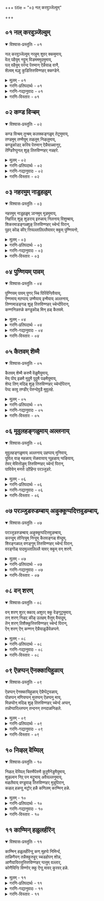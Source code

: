 +++
title = "०३ नल् करवुञ्जॆल्वुम्"

+++


## ०१ नल् करवुञ्जॆल्वुम्

<details open><summary>विश्वास-प्रस्तुतिः - ०१</summary>

नल् करवुञ्जॆल्वुम् नरहुम् शुवर् क्कमुमाय्,  
वॆल् पहैयुम् नट्टुम् विडमममुदमुमाय्,  
पल् वहैयुम् परन्द पॆरुमान् ऎन्नैयाळ् वानै,   
शॆल्वम् मल्हु कुडित्तिरुविण्णहर् क्कण्डेने.
</details>

<details><summary>मूलम् - ०१</summary>

नल् करवुञ्जॆल्वुम् नरहुम् शुवर् क्कमुमाय्,  
वॆल् पहैयुम् नट्टुम् विडमममुदमुमाय्,  
पल् वहैयुम् परन्द पॆरुमान् ऎन्नैयाळ् वानै,   
शॆल्वम् मल्हु कुडित्तिरुविण्णहर् क्कण्डेने.
</details>

<details><summary>गरणि-प्रतिपदार्थः - ०१</summary>

नल् कुरवुम् = दारिद्र्यवू, शॆल्वुम् = सम्पत्तू, नरहुम् = नरकवू, शुवर् क्कमुम् आय् = स्वर्गवूआगि, वॆल् = गॆल्लतक्क, पहैयुम् = शत्रुवू \(हगॆयू\), नट्टुम् = स्नेहितनू, विडमुम् = विषवू, अमुदमुम् आय् = अमृतवू आगि, पल् वहैयुम् = नानाबगॆगळागि, परन्द = हरडिकॊण्डिरुव, पॆरुमान् = परमपुरुषनु, ऎन्नै = नन्नन्नु, आळ् वान्= आळुववनू \(किङ्करनन्नागि उळ्ळवनू\) आदवनन्नु, शॆल्वम् मल्हु कुडि = सकल सम्पत्तु तुम्बिरुव सन्निधियाद, तिरुविण्णहर् = तिरुविण्णहरदल्लि, कण्डेने = कण्डॆनल्ल\! 
</details>

<details><summary>गरणि-गद्यानुवादः - ०१</summary>

दारिद्र्यवू सम्पत्तू, नरकवू स्वर्गवू आगि, गॆल्लतक्क हगॆयू स्नेहितनू, विषवू अमृतवू आगि, नानाबगॆगळागि हरडिकॊण्डिरुव परमपुरुषनन्नु, नन्नन्नु किङ्करनन्नागि उळ्ळवनागि इरुववनन्नु, सकलसम्पत्तु तुम्बिरुव सन्निधियाद तिरुविण्णहरदल्लि कण्डॆनल्ल\! 
</details>

<details><summary>गरणि-विस्तारः - ०१</summary>

परस्पर विरुद्धगळागिरुवुवॆल्लवू भगवन्तने, अवन स्वरूपवे ऎम्ब विषयवन्नु इल्लि स्पष्टपडिसलागिदॆ.

दारिद्र्य ऎन्दरॆ ऎल्ल बगॆयल्लू कडुबडतन. सम्पत्तु अदक्कॆ विरुद्ध. ऎल्ल बगॆयल्लू सुखक्कॆ आकरवागिरतक्कद्दु. सदा दुःख सङ्कटगळिन्द तुम्बिरुवुदु नरक. अदक्कॆ विरुद्धवागि, सदा आनन्द मयवागिरुवुदु स्वर्ग. ऒट्टुगूडिसि परस्पर ऒत्तासॆ नीडुवुदु स्नेह. अदक्कॆ विरुद्धवागि, परस्पर बेर्पडिसि दूरमाडुवुदु द्वेष. मरणवन्नु तरुवुदु विष. मरणवन्नु दूरमाडि, अमरत्ववन्नु नीडुवुदु अमृत. इवॆल्लवू भगवन्तने. अवने ऎल्ला चराचरवस्तुगळागि, अवुगळल्लि नानाप्रभेदगळागि, ऎल्लॆल्लू विस्तरिसि हरडिकॊण्डिरुववनु. 

परमपुरुषनाद आ स्वामियु कुम्भकोणक्कॆ समीपदल्लिरुव “तिरुविण्णहर्” ऎम्ब दिव्यक्षेत्रदल्लि, भक्तर कैङ्कर्यवन्नु स्वीकरिसुवुदक्कागि, अर्चावतारियागि नॆलसिद्दानॆ. आ स्वामियन्नु आळ्वाररु कण्डु हर्षिसुत्तारॆ.
</details>

## ०२ कण्ड विन्बम्

<details open><summary>विश्वास-प्रस्तुतिः - ०२</summary>

कण्ड विन्बम् तुन्बम् कलक्कङ्गळुम् तेट्रमुमाय्,  
तण्डमुम् तण्मैयुम् तऴलुम् निऴलुमाय्,  
कण्डुकोडऱ् करिय पॆरुमान् ऎन्नैयाळ्वानूर्,  
तॆण्डिरैप्पुनल् शूऴ् तिरुविण्णहर् नन्नहरे.
</details>

<details><summary>मूलम् - ०२</summary>

कण्ड विन्बम् तुन्बम् कलक्कङ्गळुम् तेट्रमुमाय्,  
तण्डमुम् तण्मैयुम् तऴलुम् निऴलुमाय्,  
कण्डुकोडऱ् करिय पॆरुमान् ऎन्नैयाळ्वानूर्,  
तॆण्डिरैप्पुनल् शूऴ् तिरुविण्णहर् नन्नहरे.
</details>

<details><summary>गरणि-प्रतिपदार्थः - ०२</summary>

कण्ड = लोकिगरु कण्ड, इन्दम् = सुख, तुन्बम् = दुःखगळू, कलक्कङ्गळुम् = भय, सङ्कट मुन्तादवुगळू, तेट्रमुम् = तिळिवळिकॆयू, आय् = आगि, तण्डमुम् = निग्रहवू, तण्मैयुम् = अनुग्रहवू, तऴलुम् = बेगॆयू, निऴलुम् आय् = तम्पू आगि, कण्डुकोडऱ् कु = कण्डुकॊळ्ळुवुदक्कॆ, अरिय = असाध्यनाद, पॆरुमान् = परमपुरुषन, ऎन्नै आळ् वान् = नन्नन्नु आळुववन, ऊर् = ऊरु, \(नॆलसिरुव स्थळवु\), तॆण् = तिळियाद, तिरै = अलॆगळ, पुनल् = तीर्थगळु, शूऴ् = सुत्तलू इरुव, तिरुविण्णहर् = तिरुविण् नहर् ऎम्बुदु, नन्नहरे \(नल्\+नहर्\) = सुन्दरवाद ऊरे. 
</details>

<details><summary>गरणि-गद्यानुवादः - ०२</summary>

लोकिगरु कण्ड सुखदुःखगळु, भयसङ्कटादिगळु तिळिवळिकॆयू आगि, निग्रहवू अनुग्रहवू, बेगॆयू तम्पू आगि, कण्डुकॊळ्ळुवुदक्कॆ अरिदागिरुव, नन्न ऒडॆयनाद परपुरुषन ऊरु, तिळियाद अलॆगळिन्द तुम्बिद तीर्थगळिन्द सुत्तुवरिदिरुव तिरुविण्णहर् ऎम्बुदु सुन्दरवाद नगरवे.
</details>

<details><summary>गरणि-विस्तारः - ०२</summary>

हिन्दिन पाशुरद विषयवन्नु इल्लि मुन्दुवरिसलागिदॆ.

भगवन्तन परस्पर विरुद्धवाद गुणस्वभावगळॆल्लवू अवने आगिद्दानॆ. ई विरुद्धगुण स्वभावगळन्नु ’द्वन्द्व’गळु ऎन्नुत्तारॆ. सुख-दुःख, ज्ञान-अज्ञान, बेगॆ-तम्पु, निग्रह-अनुग्रह-इवुगळॆल्लवू ’द्वन्द्व’गळु. भगवन्तनन्नु द्वन्द्वातीतनॆन्नुत्तारॆ. हीगॆ, द्वन्द्वगळु आगि, अवुगळिगॆ अतीतनू आगिरुव भगवन्तनन्नु कण्डुकॊळ्ळुवुदादरू हेगॆ? भक्तरन्नु करुणिसि, अवरन्नु उद्धरिसुवुदक्कागिये भगवन्तनु लोकदल्लि नानादिव्यक्षेत्रगळल्लि दिव्यसुन्दरमूर्तियागि नॆलसिरुवुदु. अन्थ पवित्रवाद क्षेत्रगळल्लि तिरुविण्णहर् ऎम्बुदु ऒन्दु. तिळियाद नीरिन नॆलॆगळिन्द \(तीर्थगळिन्द\) सुत्तुवरिदिरुव तिरुविण्णहर् क्षेत्रवु सुन्दरवादद्दु.
</details>

## ०३ नहरमुम् नाडुहळुम्

<details open><summary>विश्वास-प्रस्तुतिः - ०३</summary>

नहरमुम् नाडुहळुम् ञानमुम् मूडमुमाय्,  
निहरिल् शूऴ् शुडराय् इरुळाय् निलनाय् विशुम्बाय्,   
शिकरमाडङ्गळ्शूऴ् तिरुविण्णहर् च्चेर्न्द पिरान्,  
पुहर् कॊळ् कीर् त्तियल्लालिल्लैयावर् क्कूम् पुण्णियनो,
</details>

<details><summary>मूलम् - ०३</summary>

नहरमुम् नाडुहळुम् ञानमुम् मूडमुमाय्,  
निहरिल् शूऴ् शुडराय् इरुळाय् निलनाय् विशुम्बाय्,   
शिकरमाडङ्गळ्शूऴ् तिरुविण्णहर् च्चेर्न्द पिरान्,  
पुहर् कॊळ् कीर् त्तियल्लालिल्लैयावर् क्कूम् पुण्णियनो,
</details>

<details><summary>गरणि-प्रतिपदार्थः - ०३</summary>

नहरमुम् = नगरवू, नाडुहळुम् = ग्राम\(हळ्ळि\)गळू, ञानमुम् = ज्ञानवू, मूडमुम् = अज्ञानवू \(मौढ्यवू, दड्डतनवू\) अय् = आगि, निहर् इल् = प्रति इल्लदन्तॆ, शूऴ् = सुत्तुवरिदिरुव, शुडर् आय् = दिव्यज्योतियागि, इरुळ् आय् = कत्तलॆयू आगि, निलन् आय् = भूमियागि, विशुम्बु आय् = आकाशवागि, शिकरम् माडङ्गळ् = शिखरगळन्नुळ्ळ महडि मनॆगळिन्द, शूऴ् = सुत्तुवरिदिरुव, तिरुविण्णहर् = तिरुविण्णहर् क्षेत्रवन्नु, शेर्न्द = सेरिरुव, पिरन् = स्वामिय, पुहर् कॊळ् = तेजःपूर्णवाद, कीर् त्तियल्ला = पवित्रगुण कीर्तनॆयल्लदॆ, इल्लै = इल्ल, यावर् क्कूम् = यारिगू, पुण्णियमे = उज्जीवनक्कॆ मार्गवे. 
</details>

<details><summary>गरणि-गद्यानुवादः - ०३</summary>

नगरगळू हळ्ळिगळू, ज्ञानवू मौढ्यवू आगि, प्रतियिल्लदन्तॆ सुत्तिकॊण्डिरुव दिव्यज्योतियू आगि, इरुळू आगि, भूमियू आगि, आकाशवू आगि, शिखरगळिन्द कूडिद महडिमनॆगळिन्द सुत्तुवरिदिरुव तिरुविण्णहर् क्षेत्रवन्नु सेरिरुव स्वामिय तेजःपूर्णवाद पवित्रगुणकीर्तनॆय हॊरतु यारिगू उज्जीवनक्कॆ मार्गवे इल्ल. 
</details>

<details><summary>गरणि-विस्तारः - ०३</summary>

भगवन्तनु परस्पर विरोधवागिरुव द्वन्द्वस्वरूपियॆन्दु इदुवरॆगॆ तिळिसलायितु. इल्लि चेतनरु सुलभवागिउज्जीवनगॊळ्ळुव उपायवन्नु हेळलागुत्तदॆ. 

नगर-हळ्ळिगळु परस्पर, ऒन्दु रीतियल्लि, विरुद्धवॆन्दे हेळबहुदु. हळ्ळिगळु चिक्कवु, अवुगळ सुत्तमुत्त रम्यवाद प्रकृतिगॆ अवकाशमाडि कॊट्टिरुत्तदॆ. हळ्ळिगळु प्रकृतिय आवास. जन हॆच्चु ज्ञानवन्तरल्लदिरबहुदु. नगरगळु हॆच्चु जनर वास, उद्योग, व्यापार, कैगारिकॆ मुन्ताद प्रगतिदायक कार्यचटुवटिकॆगळिन्द तुम्बिरुत्तदॆ. प्रापञ्चिक रीतिय परिज्ञानदिन्द नगरगळु तुम्बिरुत्तवॆ ऎन्नबहुदु. 

भगवन्तनु हळ्ळि, नगरगळ रूपदल्लिरुत्तानॆ. ज्ञान-मौढ्यगळ रूपदल्लिरुत्तानॆ. ऎल्ला कडॆयू हरडि ऎल्लवन्नू बॆळगिसुव ज्योतिस्वरूपियागिरुत्तानॆ. अल्लदॆ कार्गत्तलॆयागियू इरुत्तानॆ. विस्तारवाद नॆलवागियू, अदन्नु ऎल्ल कडॆयू आवरिसिकॊण्डिरुव आकाशवागियू, इद्दानॆ. अल्लदॆ, कॆलवु पवित्रस्थळगळल्लि दिव्यसुन्दरनाद अर्चावतारियागि कङ्गॊळिसुत्तानॆ. अवन गुण कीर्तनॆयॊन्दे भूमिय मेलॆ बदुकिबाळुव मनुष्यरिगॆ उज्जीवनगॊळ्ळलु अति सुलभवादमार्ग.
</details>

## ०४ पुण्णियम् पावम्

<details open><summary>विश्वास-प्रस्तुतिः - ०४</summary>

पुण्णियम् पावम् पुणर् च्चि पिरिवॆन्ऱिवैयाय्,  
ऎण्णमाय् मऱप्पाय् उण्मैयाय् इन्मैयाय् अल्लनाय्,  
तिण्णमाडङ्गळ् शूऴ् तिरुविण्णहर् च्चेर्न्दपिरान्,  
कण्णनिन्नरुळे कण्डुकॊळ् मिन् हळ् कैतवमे.
</details>

<details><summary>मूलम् - ०४</summary>

पुण्णियम् पावम् पुणर् च्चि पिरिवॆन्ऱिवैयाय्,  
ऎण्णमाय् मऱप्पाय् उण्मैयाय् इन्मैयाय् अल्लनाय्,  
तिण्णमाडङ्गळ् शूऴ् तिरुविण्णहर् च्चेर्न्दपिरान्,  
कण्णनिन्नरुळे कण्डुकॊळ् मिन् हळ् कैतवमे.
</details>

<details><summary>गरणि-प्रतिपदार्थः - ०४</summary>

पुण्णियम् पावम् = पुण्य पाप, पुणर् च्चि पिरिवु = कूडिकॆ, अगलिकॆ, ऎन्ऱु = ऎम्ब, इवै आय् = इवुगळु आगि, ऎण्णम् आय् = आलोचनॆ आगि, मऱप्पु आय् = मरॆवु आगि, उण्मै आय् = ’उण्टु’ ऎन्दागि, इन्मै आय् = ’इल्ल’ ऎम्बुदागि, अल्लन् आय् = अवु यावुदू अल्लदवनागि, तिण्ण माडङ्गळ् शूऴ् = दृढवाद महडि मनॆगळिन्द सुत्तुवरिदिरुव, तिरुविण्णहर् = तिरुविण्णहरवन्नु, शेर्न्द पिरान् = सेरिरुव स्वामियाद, कण्णन् = अत्याकर्षकन, इन् अरुळे = परमभोग्यवाद कृपॆयन्ने = कण्डुकॊळ् मिन् हळ् = कण्डुकॊळ्ळिरि, कैतवमे = वञ्चनॆये\! 
</details>

<details><summary>गरणि-गद्यानुवादः - ०४</summary>

पुण्य-पापगळु, कूडिकॆ, अगलिकॆगळु ऎम्ब इवुगळॆल्लवू आगि, आलोचनॆयागि \(नॆनपागि\) मरॆवागि, ’उण्टु’ ऎन्दागि, ’इल्ल’ ऎन्दागि, अवु यावुदू अल्ल ऎन्दागि, दृढवाद महडि मनॆगळिन्द सुत्तुवरिदिरुव तिरुविण्णहर् अन्नु शेरिरुव स्वामियाद अत्याकर्षकन परमभोग्यवाद कृपॆयन्ने कण्डुकॊळ्ळिरि. \(मिक्क ऎल्लवू\) वञ्चनॆये? 
</details>

<details><summary>गरणि-विस्तारः - ०४</summary>

सुख, सद्गति \(स्वर्गवे मॊदलाद\)यन्नु नीडुवुदु ’पुण्य’. दुःख, नरकादि दुर्गतियन्नु तरुवुदु पापा. ऒळ्ळॆय आलोचनॆ, स्वभाव नडतॆगळिन्द कूडि बाळुवुदु ’कूडिकॆ’. कॆट्ट आलोचनॆ, नडतॆ, स्वभावगळिन्द तुम्बि, बेर्पट्टु बाळुवुदु’ ’अगलिकॆ’, विषयगळन्नु स्मरिसिकॊळ्ळुवुदु ’नॆनपु’ – सदालोचनॆ. विषयगळन्नु मरॆयुवुदु मरॆवु. भगवन्तनु इरुवनॆन्दु अवनल्लि नम्बिकॆ इडुवुदु ’उण्टु’ ऎम्बुदु. अवनिल्लवॆन्दू, अवनल्लि नम्बिकॆयिल्लवॆन्दू तिळियुवुदु ’इल्ल’ ऎम्बुदु. इवॆरडक्कू भिन्नवागि, यावुदरॊडनॆयू कूडिरदॆ, तानु प्रतियॊन्दर अन्तर्यामियागिद्दुकॊण्डु, निर्लिप्ततॆ वहिसिरुवुदु ’अल्ल’ ऎम्बुदु. 

आळ्वाररु हेळुत्तारॆ- मेलॆ हेळिद द्वन्द्वगळल्लि ऒन्दॊन्दु भगवन्तने. अवनु अत्याकर्षक. तिरुविण्णहर् मुन्ताद दिव्यक्षेत्रगळल्लि अर्चावतारियागि, जनर उद्धारक्कागिये, अवनु नॆलसिद्दानॆ. आ स्वामियन्नु कण्डुकॊण्डु अवन निरतिशय कृपॆगॆ ऎल्लरू पात्ररागबेकु. उळिदद्दॆल्लवू केवल वञ्चनॆये, मनुष्यनन्नु अधोगतिगॆ ऎळॆयतक्कवु.
</details>

## ०५ कैतवम् शॆम्मै

<details open><summary>विश्वास-प्रस्तुतिः - ०५</summary>

कैतवम् शॆम्मै करुमै वॆळुमैयुमाय्,  
मॆय् पॊय् इळमै मुदुमै पुदुमै पऴमैयुमाय्,   
शॆय्द तिण् मदिळ् शूऴ् तिरुविण्णहर् च्चेर्न्दपिरान्,  
पॆय्द कावु तण्डीर् पॆरुन्देवुडै मूवुलहे.
</details>

<details><summary>मूलम् - ०५</summary>

कैतवम् शॆम्मै करुमै वॆळुमैयुमाय्,  
मॆय् पॊय् इळमै मुदुमै पुदुमै पऴमैयुमाय्,   
शॆय्द तिण् मदिळ् शूऴ् तिरुविण्णहर् च्चेर्न्दपिरान्,  
पॆय्द कावु तण्डीर् पॆरुन्देवुडै मूवुलहे.
</details>

<details><summary>गरणि-प्रतिपदार्थः - ०५</summary>

कैतवम् शॆम्मै = वक्रतॆयू, यजुवू, करुमै वॆळुमैयुम् आय् = कप्पु बिळुपू आगि, मॆय् पॊय् = सत्यवू असत्यवू आगि, इळमै मुदुमै = यौवनवू मुदितनवू आगि, पुदुमै पऴमैयुम् आय् = हॊसदू हळॆयदू आगि, शॆय्द तिण् मदिळ् शूऴ् = उत्तम कुशलकर्मिगळिन्द दृढवागि कट्टल्पट्ट कोटॆयिन्द सुत्तुवरिदिरुव, तिरुविण्णहर् शेर्न्द पिरान् = तिरुविण्णहर् क्षेत्रवन्नु सेरिरुव स्वामियु, पॆय् द = उण्टुमाडिद \(सृष्टिसिद\), कावु कण्डीर् = उपवनगळन्नु कण्डिरा, पॆरुम् तेवु उडै मू उलहे = ब्रह्मने मुन्ताद देवतॆगळन्नुळ्ळ मूरु लोकगळे. 
</details>

<details><summary>गरणि-गद्यानुवादः - ०५</summary>

वक्रतॆयू ऋजुवू आगि, कप्पू बिळुपू आगि, निजवू सुळ्ळू आगि, यौवनवू मुप्पू आगि, हॊसदू हलतू आगि, कुशलकर्मिगळिन्द दृढवागि कट्टल्पट्ट कोटॆयिन्द सुत्तुवरिदिरुव तिरुविण्णहर् क्षेत्रवन्नु सेरिरुव स्वामियु सृष्टिसिद उपवनगळन्नु कण्डिरा, ब्रह्मने मॊदलाद देवतॆगळन्नुळ्ळ मूरु लोकगळे अवु. 
</details>

<details><summary>गरणि-विस्तारः - ०५</summary>

द्वन्द्व रीतियल्लि परस्पर विरोधवागि कण्डु बरुववनु भगवन्त ऎम्बुदन्नू, अर्चावतारद वैशिष्ट्यवन्नू इल्लि हेळलागुत्तदॆ. 

आळ्वाररु हेळुत्तारॆ- भगवन्तनु कुटिलवू युजुवू आगिद्दानॆ. बिळियागियू तद्विरुद्धवाद कप्पागियू इद्दानॆ दिटवू अवनॆ सटियू अवनॆ. यौवनवू अदक्कॆ ऎल्ल रीतियल्लू विरुद्धवाद मुप्पूअवने. पुरातनदल्लि अत्यन्त पुरातन अवनु. हागॆये हॊसदरल्लि इन्नू हॊसदु \(अति नवीन\). अर्चावतारियागि अवनु ऎल्लि नॆलसिद्दानो आ स्थळद सुत्तमुत्तलू प्रकृतिरम्यवाद उपवनगळु तुम्बि मॆरॆयुत्तवॆ. अल्लिये ब्रह्मादि देवतॆगळु ऎल्लरू बन्दु अवन सुत्तमुत्त आ उपवनगळल्लि नॆलसिद्दारॆ. आद्दरिन्द भगवन्तनु अर्चावतारियागि नॆलसिरुव पवित्रस्थळवू, अदर सुत्तमुत्तल प्रदेशवू मूरु लोकगळॆन्दे भाविसबेकु.
</details>

## ०६ मूवुलहङ्गळुमाय् अल्लनाय्

<details open><summary>विश्वास-प्रस्तुतिः - ०६</summary>

मूवुलहङ्गळुमाय् अल्लनाय् उहप्पाय् मुनिवाय्,  
पूविल् वाऴ् महळाय् त्तॆळवायाय् प्पुहऴाय् प्पऴियाय्,  
तेवर् मेवित्तॊऴुम् तिरुविण्णहर् च्चेर्न्द पिरान्,  
पावियेन् मनत्ते उऱैहिन्ऱ परञ्जुडरे.
</details>

<details><summary>मूलम् - ०६</summary>

मूवुलहङ्गळुमाय् अल्लनाय् उहप्पाय् मुनिवाय्,  
पूविल् वाऴ् महळाय् त्तॆळवायाय् प्पुहऴाय् प्पऴियाय्,  
तेवर् मेवित्तॊऴुम् तिरुविण्णहर् च्चेर्न्द पिरान्,  
पावियेन् मनत्ते उऱैहिन्ऱ परञ्जुडरे.
</details>

<details><summary>गरणि-प्रतिपदार्थः - ०६</summary>

मू उलहङ्गळुम् आय् = मूरुलोकगळु आगि, अल्लन् आय् = अवु यावुवू अल्लदवनागि \(नित्यविभूतियागि\), उहप्पु आय् = आशॆ आगि, मुनिवु आय् = द्वेषवागि, पूविल् वाऴ् महळ् आय् = कमलदल्लि वासिसुव महालक्ष्मियागि, तॆळवै आय्= दरिद्र देवतॆयागि \(मूदेवियागि\), पुहऴ् आय् = कीर्ति आगि, पऴिप्पु आय् = अपकीर्तियू आगि, तेवर् = देवतॆगळु, मेवि= आशॆयिन्द तॊऴुम् = सेवॆ माडुव \(पूजिसुव\), तिरुविण्णहर् शेर्न्द पिरान् = तिरुविण्णहर क्षेत्रदल्लि नॆलसिरुव स्वामियु, पावियेन् = पापियाद नन्न मनत्ते = मनदल्लि, उऱैहिन्ऱ = नॆलसिरुव, परञ्जुडरे = परञ्ज्योतिस्वरूपिये. 
</details>

<details><summary>गरणि-गद्यानुवादः - ०६</summary>

मूरुलोकगळागि, अवु यावुवू अल्लदवनागि, आशॆ-द्वेषगळागि, महालक्ष्मियू, मूदेवियू आगि, कीर्ति-अपकीर्तिगळागि, देवतॆगळु आशॆयिन्द पूजिसुव तिरुविण्णहर् क्षेत्रदल्लि नॆलसिरुव स्वामियु पापियाद नन्न मनदल्लि नॆलसिरुव परञ्ज्योतिस्वरूपिये.
</details>

<details><summary>गरणि-विस्तारः - ०६</summary>

भगवन्तनु पर, व्यूह, विभव, अर्चा, अन्तर्यामि रूपगळल्लि कङ्गॊळिसुत्तानॆ ऎम्ब विषयवन्नुइल्लि विवरिसलागिदॆ. 

आळ्वाररु हेळुत्तारॆ- भगवन्तनु मूरु लोकगळागि ताने व्यापिसिकॊण्डिद्दानॆ. अवुगळल्लि वासिसुव ऎल्ला बगॆय चेतन, अचेतन वस्तु स्वरूपियागिद्दानॆ. अवुगळॆल्लक्कू तानु बेरॆयागि नित्यविभूतियागि, परञ्ज्योतिस्वरूपियागिद्दानॆ. अवने सकलसम्पत्तन्नू नीडुव महालक्ष्मीस्वरूपि. हागॆये दट्टदारिद्र्य स्वरूपियू अवने. कीर्ति-अपकीर्तियू अवने. देवादि देवतॆगळु आशॆयिन्द बन्दु तिरुविण्णहर् मुन्ताद क्षेत्रगळल्लि अर्चावतारियागि नॆलसिरुव स्वामियू अवने. पापियाद नन्न हृदयदल्लि नॆलसिरुव अन्तर्यामियू अवने, आ परञ्ज्योतिये.
</details>

## ०७ परञ्जुडरुडम्बाय् अऴुक्कूप्पदित्तवुडम्बाय्,

<details open><summary>विश्वास-प्रस्तुतिः - ०७</summary>

परञ्जुडरुडम्बाय् अऴुक्कूप्पदित्तवुडम्बाय्,   
करन्दुम् तोन्ऱियुम् निन्ऱुम् कैतवङ्गळ् शॆय्दुम्,  
शिरङ्गळाल् वणङ्गुम् तिरुविण्णहर् च्चेर्न्द पिरान्,  
वरङ्गॊळ् पादमुल्लालिल्लै यावर् क्कूम् वन् शरणे.
</details>

<details><summary>मूलम् - ०७</summary>

परञ्जुडरुडम्बाय् अऴुक्कूप्पदित्तवुडम्बाय्,   
करन्दुम् तोन्ऱियुम् निन्ऱुम् कैतवङ्गळ् शॆय्दुम्,  
शिरङ्गळाल् वणङ्गुम् तिरुविण्णहर् च्चेर्न्द पिरान्,  
वरङ्गॊळ् पादमुल्लालिल्लै यावर् क्कूम् वन् शरणे.
</details>

<details><summary>गरणि-प्रतिपदार्थः - ०७</summary>

परम् शुडर् उडम्बु आय् = परञ्ज्योति स्वरूपनागि, अऴुक्कु पदित्त उडम्बुम् आय् = कॊळॆ तुम्बिद रूपवुळ्ळवनू आगि \(जगद्रूप शरीरनू आगि\), करन्दुम् = कण्मरॆयागियू \(अगोचरनागियू\), तोन्ऱियुम् = कण्णिगॆ काणिसुववनागियू, निन्ऱुम् = स्थिरवागि नॆलॆनिन्तवनागियू, कैतवङ्गळ् शॆय्दुम् = वञ्चनॆयन्नु \(गळन्नु\) माडियू, विण्णोर्, = देवतॆगळु \(मेलण लोकगळवरु\) शिरङ्गळाल् वणङ्गुम् = तलॆबागि नमस्करिसुव तिरुविण्णहर् शेर्न्द पिरान् = तिरुविण्णहर् क्षेत्रवन्नु सेरिद स्वामिय, वरम् कॊळ् पादम् अल्लाल् = श्रेष्ठवाद पादगळल्लदॆ इल्लै = इल्ल, यावर् क्कूम् = यारिगू, वन् शरणे = दृढवाद शरणागुव वस्तुवे \(स्थळवे\). 
</details>

<details><summary>गरणि-गद्यानुवादः - ०७</summary>

परञ्ज्योतिस्वरूपियागियू, कॊळॆ तुम्बिद जगद्रूपद शरीरवुळ्ळवनागियू, कण्णीगॆ काणिसदवनागियू, कण्णिगॆ काणिसुववनागियू, नॆलॆनिन्तिवनागियू, वञ्चनॆगळन्नु माडिदवनागियू, मेलण लोकगळवरु तलॆब्गि नमस्करिसुवन्थ तिरुविण्णहर क्षेत्रदल्लि नॆलसिरुव स्वामिय श्रेष्ठवाद तिरुवडिगळल्लदॆ यारिगू दृढवाद शरण्यवस्तुवे \(स्थळवे\) इल्ल. 
</details>

<details><summary>गरणि-विस्तारः - ०७</summary>

ई पाशुरदल्लि भगवन्तनन्नु आश्रयिसि उज्जीवनगॊळ्ळुव अति सुलभवाद उपाय यावुदु ऎम्बुदन्नु सूचिसलागिदॆ. 

भगवन्तनिगॆ ’पर’ स्वरूप ऎम्बुदॊन्दु. अदु अप्राकृतवादद्दु. अनन्त कल्याण गुणस्वभावगळिन्द कूडिद अद्वितीयवाद दिव्यमङ्गळ स्वरूप. अदन्नु अद्वितीयवाद ज्योति स्वरूप ऎन्तलू हेळुत्तारॆ. अदु ऎल्लक्कू मिगिलागि, यारिगू सुलभवागि ऎटुकलागद्दु. भगवन्तन इन्नॊन्दु स्वरूप ऎम्बुदे सकल चराचर, चेतन अचेतन वस्तुगळिन्द तुम्बिरुव जगद्रूप. भगवन्तन ई रूप ऎल्लरिगू, ऎल्लर कण्णिगू काणिसुत्ता कङ्गॊळिसुत्तदॆ. इदल्लदॆ भगवन्तनावतार स्वरूपगळिवॆ. ऒन्दॊन्दू आया निमित्तक्कॆ तक्कन्तॆ, दुष्टदमन, शिष्टरक्षण, धर्मसंरक्षण, भूभार निरसन कार्यगळिगागि आदद्दु. अवुगळल्लि ऎदुरिसबेकागिद्द कपट, कृत्रिम, वञ्चनॆ, मोसगळन्नु आया अस्त्रगळिन्दले नाशमाडबेकायितु. भूलोकवासिगळ उज्जीवनक्कागिये, भूलोकदल्लि नानादिव्य क्षेत्रगळल्लि नॆलसिरुव अर्चास्वरूपवू भगवन्तने. 

कारुण्यनिधियाद भगवन्तन दिव्यतिरुवडिगळे ऎल्लर उद्धारक्कॆ सुलभवागि दॊरॆयुव शरण्य वस्तु ऎन्नुत्तारॆ आळ्वाररु.
</details>

## ०८ वन् शरण्

<details open><summary>विश्वास-प्रस्तुतिः - ०८</summary>

वन् शरण् शुरर् क्काय् अशुरर् क्कु वॆङ्गूट्रमुमाय्,  
तन् शरण् निऴऱ् कीऴ् उलहम् वैत्तुम् वैयादुम्,  
तॆन् शरण् तिशैक्कूत्तिरुविण्णहर् च्चेर्न्द पिरान्,  
ऎन् शरण् ऎन् कण्णन् ऎन्नैयाळुडैयॆन्नप्पने.
</details>

<details><summary>मूलम् - ०८</summary>

वन् शरण् शुरर् क्काय् अशुरर् क्कु वॆङ्गूट्रमुमाय्,  
तन् शरण् निऴऱ् कीऴ् उलहम् वैत्तुम् वैयादुम्,  
तॆन् शरण् तिशैक्कूत्तिरुविण्णहर् च्चेर्न्द पिरान्,  
ऎन् शरण् ऎन् कण्णन् ऎन्नैयाळुडैयॆन्नप्पने.
</details>

<details><summary>गरणि-प्रतिपदार्थः - ०८</summary>

वन् शरण् = अत्युत्तमनाद शरण्यनु, शुरर् क्कुआय् = सुररिगॆ आगि, अशुरर् क्कु = असुररिगॆ, वॆम् = क्रूरियाद, कूट्रमुम् आय् = मृत्युवू आगि, तन् शरण् निऴल् कीऴ्= तन्न कृपाकटाक्षदल्लि, उलहम् = लोकगळन्नु, वैत्तुम् = इरिसियू, वैयादुम् = इरिसिकॊळ्ळदॆयू, तॆन् = दक्षिण ऎम्ब, शरण् तिशैक्कु = शरणु हॊन्दुव दिक्किनल्लि, तिरुविण्णहर् शेर्न्द पिरान् = तिरुविण्णहर् क्षेत्रवन्नु सेरिरुव महोपकारियु \(स्वामियु\), ऎन् शरण् = ननगॆ शरण्यनु \(आश्रयदातनु\), ऎन् कण्णन् = नन्न चित्ताकर्षकनु, ऎन्नै आळुडै = नन्नन्नु पादसेवकनागि स्वीकरिसुव, ऎन् अप्पने = नन्न स्वामिये. 
</details>

<details><summary>गरणि-गद्यानुवादः - ०८</summary>

देवतॆगळिगॆ अत्युत्तमनाद आश्रयदातनागियू, असुररिगॆ क्रूर मृत्युवागियू, तन्न कृपाकटाक्षदडियल्लि लोकगळन्नु इरिसियू इरिसदॆयू, दक्षिणदिक्किनल्लिरुव मरॆहोगतक्क \(मरॆहोगलु योग्यवाद\) तिरुविण्णहर् क्षेत्रदल्लि नॆलसिरुव महोपकारियु ननगॆ शरण्यनु \(आश्रयदातनु\), नन्न चित्ताकर्षकनु मत्तु नन्नन्नु तन्न पादसेवकनन्नागि स्वीकरिसिरुव नन्न तन्दॆये \(स्वामिये\). 
</details>

<details><summary>गरणि-विस्तारः - ०८</summary>

“वन् शरण्...............................आय्” – भगवन्तनन्नु दृढवागि आश्रयिसिरुव सत् स्वभावदवरु देवतॆगळु. भगवन्तनन्नु द्वेषिसि, अथवा अवनन्नु कडॆगणिसि, तम्म भुजबल पराक्रमगळन्ने नॆच्चि, सत् स्वभावदवरन्नॆल्ला हिंसिसुव कडुक्रूरिगळु असुररु. तन्नन्नु यारु नम्बिरुत्तारो, आश्रयिसिरुत्तारो अवर कैबिडदॆ, अवरन्नु रक्षिसतक्कवनु स्वामि. अन्थवर शत्रुगळन्नु सदॆबडियतक्कवनु अवने. शिष्टरक्षण, दुष्ट शिक्षण कार्यदल्लि निरतनु स्वामि. 

“तन् शरण्..................................वैयादुम्” – तन्न सृष्टिय बगॆगॆ भगवन्तनिगॆ पूर्णकृपॆ, आदरू, निर्लिप्ततॆये अवन सहजस्वभाव. लोकदल्लि अवनन्नु आश्रयिसिद्वर योगक्षेमवन्नु नोडिकॊळ्ळुवुदक्कॆ अवनु बद्धनु. अवनन्नु आश्रयिसदॆ, अलक्षिसिरुववरिगॆ अवरवर कर्मानुगुणवागि नडॆदुकॊळ्ळुवुदक्कू, अदक्कॆ तक्क फलवन्ननुभविसुवुदक्कू अवकाशकॊट्टिद्दानॆ. मेलण मातिन अभिप्रायवे इदु ऎन्नबहुदु. यारे आगिरलि, अवनु भगवन्तन आश्रयवन्नु कोरिदरॆ, तप्पदॆ अवरिगॆ तन्न सदाश्रयवन्नु कॊडुत्तानॆ. 

आळ्वाररु हेळुत्तारॆ- यारु सुररिगॆ आश्रयदातनो असुररिगॆ मृत्युवो, यार कृपाकटाक्षद नॆरळल्लि लोकगळॆल्लवू बाळुत्तवॆयो, यारु भूलोकवासिगळु मरॆहॊक्क उज्जीवनगॊळ्ळलॆन्दु दक्षिअद तिरुविण्णहर्क्षेत्रदल्लि अर्चावतारियागि नॆलसिरुवनो आ स्वामिये, ननगॆ शरण्यनु. अवने नन्न चित्ताकर्षकनु. नन्नन्नु तन्न पादसेवकनन्नागि स्वीकरिसिरुव तन्दॆये अवनु.
</details>

## ०९ ऎन्नप्पन् ऎनक्कायिहुळाय्

<details open><summary>विश्वास-प्रस्तुतिः - ०९</summary>

ऎन्नप्पन् ऎनक्कायिहुळाय् ऎन्नैप्पॆट्रवळाय्,  
पॊन्नप्पन् मणियप्पन् मुत्तप्पन् ऎन्नप्पनु माय्,  
मिन्नप्पॊन् मदिळ् शूऴ् तिरुविण्णहर् च्चेर्न्द अप्पन्,  
तन्नॊप्पारिल्लप्पन् तन्दनन् तनदाळनिऴले.
</details>

<details><summary>मूलम् - ०९</summary>

ऎन्नप्पन् ऎनक्कायिहुळाय् ऎन्नैप्पॆट्रवळाय्,  
पॊन्नप्पन् मणियप्पन् मुत्तप्पन् ऎन्नप्पनु माय्,  
मिन्नप्पॊन् मदिळ् शूऴ् तिरुविण्णहर् च्चेर्न्द अप्पन्,  
तन्नॊप्पारिल्लप्पन् तन्दनन् तनदाळनिऴले.
</details>

<details><summary>गरणि-प्रतिपदार्थः - ०९</summary>

ऎन् अप्पन् = नन्न तन्दॆ, ऎनक्कु आय् = ननगॆ आगि, इहळ् आय् = नन्न दादियागि, ऎन्नै = नन्नन्नु, पॆट्रवळ् आय् = हडॆदवळागि, पॊन् अप्पन् = चिन्नदन्तॆ अप्पटवाद \(प्रिशुद्धवाद\) स्वामियागि, मणि अप्पन् = रत्नदन्तॆ बॆलॆयुळ्लवनागि \(हॊळॆहॊळॆयुववनागि\), मुत्तु अप्पन्= मुन्त्तिनन्तॆ शोभिसुववनागि\), मुत्तु अप्पन्= मुन्त्तिनन्तॆ शोभिसुववनागि, ऎन् अप्पनुम् आय् = ननगॆ परम उपकारियू आगि, मिन्न पॊन् = हॊळॆयुव चिन्नदन्तॆ, मदिळ् शूऴ् = कोटॆयिन्द सुत्तुवरिदिरुव, तिरुविण्णहर् = तिरुविण्ण हर क्षेत्रदल्लि, शेर्न्द अप्पन् = नॆलसिरुव स्वामियु, तन् ऒप्पार् इल् अप्पन् = तनगॆ बेरॊब्बरु सरिसाटियिल्लद स्वामियागि, तन्दवन् = दयॆनीडिद्दानॆ, तन ताळ निनिऴले = तन्न तिरुवडिय रक्षणॆयन्नु. 
</details>

<details><summary>गरणि-गद्यानुवादः - ०९</summary>

ननगॆ नन्न तन्दॆयागि, नन्न साकुतायियागि, नन्नन्नु हडॆदवळागि, चिन्नदन्तॆ परिशुद्धनागि, रत्नदन्तॆ हॊळॆयुववनागि, मुत्तिनन्तॆ शोभिसुववनागि, नन्न परमोपकारियू आगि, हॊळॆयुव चिन्नदन्तॆ कोटॆयिन्द सुत्तुवरिदिरुव तिरुविण्णहर क्षेत्रदल्लि नॆलसिरुव स्वामियु, तनगॆ बेरॆ यारू सरिसाटियिल्लद स्वामियागि, तन्न तिरुवडिय रक्षणॆयन्नु ननगॆ दयॆ नीडिद्दानॆ. 
</details>

<details><summary>गरणि-विस्तारः - ०९</summary>

आळ्वाररु हेळुत्तारॆ- ई तिरुविण्णहर क्षेत्रदल्लि नॆलसिरुवस्वामि अद्वितीयनु. अवनिगॆ बेरॊब्बरु सरियूइल्ल साटियू इल्ल. अवने ननगॆ तन्दॆ, तायि मत्तु साकुतायि, बन्धु, बळग मुन्ताद ऎल्ल बगॆय उपकारिगळु. अवनु चॊक्क चिन्नदन्तॆ परिशुद्ध. हॊळॆयुव रत्नदन्तॆ. शोभिसुव मुत्तिनन्तॆ इरुववनु. तन्न अवित्रवाद तिरुवडिय आश्रयवन्नू नीडिरुववनू अवने.

“तन् ऒप्पार् इल् अप्पन्” – तिरुविण्णहर क्षेत्रदल्लि नॆलसिरुव स्वामियन्नु “ऒप्पिलियप्पन्” ऎन्दु करॆयुवुदु वाडिकॆ. आ पदद अर्थवन्नु निखरवागि बिडिसि “तनगॆ बेरॆ यारू सरिसाटियिल्लद स्वामि” ऎन्दु आळ्वाररु इल्लि हेळिद्दारॆ.
</details>

## १० निऴल् वॆय्यिल्

<details open><summary>विश्वास-प्रस्तुतिः - १०</summary>

निऴल् वॆय्यिल् चिरुमैपॆरुमै कुऱुमैनॆडुमैयुमाय्,  
शुऴल्वन निऱ् पन मट्रुमाय् अवैयल्लनुमाय्,  
मऴलैवाय् वण्डुवाऴ् तिरुविण्णहर् मुन्नुपिरान्,  
कऴल् हळन्ऱु मट्रोर् हळै कणिलम् काण्मिन् हळे.
</details>

<details><summary>मूलम् - १०</summary>

निऴल् वॆय्यिल् चिरुमैपॆरुमै कुऱुमैनॆडुमैयुमाय्,  
शुऴल्वन निऱ् पन मट्रुमाय् अवैयल्लनुमाय्,  
मऴलैवाय् वण्डुवाऴ् तिरुविण्णहर् मुन्नुपिरान्,  
कऴल् हळन्ऱु मट्रोर् हळै कणिलम् काण्मिन् हळे.
</details>

<details><summary>गरणि-प्रतिपदार्थः - १०</summary>

निऴल् वॆय्यिल् = नॆरळागियू बिसिलागियू, शिऱुमै पॆरुमै = चिक्कदु \(अल्पवाददद्दु\), दॊड्डदु \(महत्तादद्दु\) आगियू, कुऱुमै नॆडुमैयुम् आय् = ह्रस्ववागियू दीर्घवागियू, शुऴल्वन= सुळिदाडुवुवू, निऱ् पन = स्थिरवागिरुवुवू, मट्रुम् = इतर वस्तुगळू, आय् = आगि, अवै अल्लनुम् आय् = अवुगळल्लद्दागियू, मऴलैवाय् = गुय् गुट्टुव, वण्डु = दुम्बिगळु, वाऴ् = बाळुव, तिरुविण्णहर् मन्नु पिरन् = तिरुविण्णगरदल्लि नॆलसिरुव स्वामिय, कऴल् हळ् अन्ऱि= तिरुवडिगळल्लदॆ, मटृम् ओर् कळैकण् इलम् = बेरॆ यावॊन्दु रक्षक वस्तुवन्नू पडॆदवनल्ल \(नानु\), काणिम्न् हळे = इदन्नु सत्यवॆन्दु तिळियिरि. 
</details>

<details><summary>गरणि-गद्यानुवादः - १०</summary>

नॆरळागियू बिसिलागियू, अणुवागियू महत्तागियू, अतिचिक्कदागियू बलु उद्दवागियू, चलिसुवुदागियू अचलवागियू मत्तु इतर वस्तुगळू आगियू, अवुगळु यावुवू अल्लद्दागियू, हितवागि झेङ्करिसुत्तिरुव दुम्बिगळु वासिसुव तिरुविण्णहर् क्षेत्रदल्लि नॆलसिरुव स्वामिय तिरुवडिगळन्नल्लदॆ बेरॆ यावॊन्दु रक्षक वस्तुवन्नू नानु पडॆदिल्लवॆम्बुदन्नु सत्यवॆन्दु तिळियिरि. 
</details>

<details><summary>गरणि-विस्तारः - १०</summary>

इल्लि आळ्वाररु भगवन्तनल्लि तम्म अनन्य आश्रयवन्नू भगवन्तने तम्म अनन्य रक्षकनॆम्ब दृढवाद नम्बिकॆयन्नू स्पष्टपडिसुत्तारॆ. 

तपिसुवन्तॆ माडुवुदु ’बिसिलु’. अदक्कॆ हितवाद रीतियल्लि तम्पन्नुण्टुमाडुवुदु ’नॆरळु’. कण्णिगॆ काणिसदष्टु सण्णदु ’अणु’. अत्यद्भुत रूपदल्लि आवरिसिरुवुदु ’महत्तु’. ऒन्दॆडॆ चलिसदॆ निल्लदॆ सुळिदाडुव, चलिसुव स्वभावद्दु’चर. ऒन्दॆडॆये निन्तिरुवुदु ’अचर’. 

भगवन्तनु हीगॆ सृष्टियल्लि द्वन्द्व स्वरूपियागियू, अवॆल्लक्कू भिन्नवागि, ऊहिसिकॊळ्ळलू सह असाध्यनागियू इद्दानॆ. अवनु अर्चारूपियागि भूलोकदल्लि नानाक्षेत्रगळल्लि नॆलसिरुवुदु भूलोकवासिगळिगॆ अवन महोपकार. 

आळ्वाररु हेळुत्तारॆ- सृष्टिय सकल वस्तुगळ रूपियागियू, अवुगळ अन्तर्यामियागियू, दिव्यक्षेत्रगळाद तिरुविण्णहर मुन्ताद स्थळगळल्लि अर्चास्वरूपियागियू नॆलसिरुव सर्वेश्वरन तिरुवडिगळल्लदॆ ननगॆ बेराव आश्रयवू इल्ल. बेराव रक्षणॆयू इल्ल. इदु सत्य.
</details>

## ११ काण्मिन् हळुलहीरॆन्

<details open><summary>विश्वास-प्रस्तुतिः - ११</summary>

काण्मिन् हळुलहीरॆन्ऱु कण् मुहप्पे निमिर्न्द,   
ताळिणैयन् तन्नैक्कूरुहूर् च्चडहोपन् शॊन्न,  
आणैयायिरत्तुत्तिरुविण्णहर् प्पत्तुम् वल्लार्,  
कोणैयिन्ऱि विण्णोर् क्कू ऎन्ऱु मावर् कुरवर् हळे.
</details>

<details><summary>मूलम् - ११</summary>

काण्मिन् हळुलहीरॆन्ऱु कण् मुहप्पे निमिर्न्द,   
ताळिणैयन् तन्नैक्कूरुहूर् च्चडहोपन् शॊन्न,  
आणैयायिरत्तुत्तिरुविण्णहर् प्पत्तुम् वल्लार्,  
कोणैयिन्ऱि विण्णोर् क्कू ऎन्ऱु मावर् कुरवर् हळे.
</details>

<details><summary>गरणि-प्रतिपदार्थः - ११</summary>

काण्मिन् हळ् = कण्डुकॊळ्ळिरि, उलहीर् = \(मूरु\) लोकवासिगळे, ऎन्ऱु = ऎन्दु, कण् मुहप्पे = कण्णॆदुरल्लिये, निमिर्न्द = सॆटॆदु निन्त, ताळ् इणैयन् तन्नै = जोडि पादगळन्नुळ्ळ सर्वेश्वरनन्नु कुरितु, कुरुहूर् शडहोपन् = तिरुक्कूरुहूरिन निवासियाद शठगोपनु \(नम्माळ्वाररु\), शॊन्न = हेळिद, आणै = आज्ञारूपवाद, आयिरत्तुळ् = ऒन्दु साविर पाशुरगळल्लि, तिरुविण्णहर् पत्तुम् = तिरुविण्णहर् क्षेत्रद स्वामियन्नु कुरित हत्तु पाशुरगळन्नु, वल्लार् = बल्लवरु, कोणै इन्ऱि = कॊरतॆ इल्लदन्तॆ \(नेरवागि\), विण्णोर् क्कू = मेलणलोकदवरिगॆ, ऎन्ऱुम् = ऎल्ल कालक्कू, आवरे = आगुत्तारॆ, कुरवर् हळे = गौरव योग्यरादवरे. 
</details>

<details><summary>गरणि-गद्यानुवादः - ११</summary>

मूरु लोकवासिगळे, कण्डुकॊळ्ळि \(नन्न सत्यस्वरूपवन्नु\) ऎन्दु कण्णॆदुरिगे सॆटॆदुनिन्त ऎरडु तिरुवडिगळ सर्वेश्वरनन्नु कुरितु तिरुक्कूरुहूरिन शठगोपनु \(नम्माळ्वाररु\) हेळिद आज्ञारूपवाद ऒन्दु साविर पाशुरगळल्लि, तिरुविण्णहरक्षेत्रद स्वामियन्नु कुरित हत्तु पाशुरगळन्नु बल्लवरु याव कॊरतॆयू इल्लदन्तॆ, नेरवागि, मेलणलोकदवरिगॆ ऎन्दॆन्दिगू गौरव योग्यरे आगुत्तारॆ. 
</details>

<details><summary>गरणि-विस्तारः - ११</summary>

“काण्मिन् हळ्........................निमिर्न्द ताळिणैयन्” – इल्लि भगवन्तन वामन-त्रिविक्रमावतारगळ हिरिमॆय सत्यांशवन्नु सूचिसलागिदॆ. 

’महादानि’ ऎनिसिद बलिचक्रवर्तियन्नु अनुग्रहिसुवुदक्कागिये भगवन्तनु अवन यागशालॆगॆ कुळ्ळ ब्रह्मचारियागि बन्दनु. तनगॆ तन्न मूरु हॆज्जॆगळष्टु नॆलवन्नु कॊडॆन्दु याचिसिदनु. अवनिन्द अदन्नु पडॆदुकॊण्डनो इल्लवो, आ कूडले, ऎल्लरू नोडुत्तिरुवन्तॆये, स्वामियु विराट् स्वरूपवन्नु तळॆदु ब्रह्माण्डवन्ने आवरिसिकॊण्डु निन्तनु. तन्न ऒन्दु हॆज्जॆयिन्द भूमण्डलवन्नु आवरिसि, अदन्नॆल्ला अळॆदुकॊण्डनु. तन्न इन्नॊन्दु हॆज्जॆयन्नु मेलण ऎल्ल लोकगळिगू प्रसरिसि, आवरिसि, अवुगळन्नॆल्ला आ ऒन्दु हॆज्जॆयिन्दले अळॆदुकॊण्डनु. अन्थ अद्वितीय महिमॆयन्नुळ्ळवु भगवन्तन आ ऎरडु पादगळु\! 

ई तिरुवाय् मॊऴिय कडॆय पाशुर इदु. इदरल्लि भगवन्तन अद्वितीयवाद द्वन्द्वस्वरूपवन्नु विस्तरिसि हेळलागिदॆ. भगवन्तनु याअ गुण स्वभावदल्लिल्ल. याव वस्तुविनल्लिल्ल, यावुदक्कू अवनु हॊरतल्ल – ऎम्ब परमसत्यवन्नु बलु स्वारस्यपूर्णवागि विवरिसलागिदॆ. लोकिगरु भगवत्स्वरूपद ई सत्यतॆयन्नरितुकॊळ्ळबेकॆन्दू, भगवन्तन दिव्यतिरुवडिगळन्नु लोकिगरु आश्रयिसुवुदे सुलभवाद उज्जीवनोपायवॆन्दू, इल्लि स्पष्टवागि हेळलागुत्तदॆ. 

आळ्वाररु भगवद्विषयवागि, अवनु गुणस्वभावगळन्नु कुरितु, अनुभविसि हाडिरुवुदु ऒन्दु साविर पाशुरगळु. अवुगळल्लि तिरुविण्णहरवन्नु कुरितु अवरु हाडिरुव हत्तुपाशुरगळन्नु चॆन्नागि बल्लवरु, द्वन्द्वस्वरूपियाद, सर्वव्यापियाद भगवन्तनन्नु अरितुकॊण्डु, शुद्धचित्तरागि, मेलणलोकदवर गौरववन्नू पडॆदुकॊळ्ळुत्तारॆ. हीगिदॆ ई तिरुवाय् मॊऴिय फलश्रुति.
</details>
